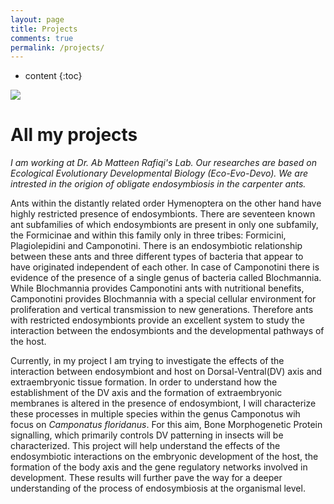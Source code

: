 ```yaml
---
layout: page
title: Projects
comments: true
permalink: /projects/
---
```


* content
{:toc}

![](https://user-images.githubusercontent.com/78427322/117458201-b1cb4580-af52-11eb-9692-d05460470b9e.jpg)


# All my projects

*I am working at Dr. Ab Matteen Rafiqi's Lab. Our researches are based on Ecological Evolutionary Developmental Biology (Eco-Evo-Devo). We are intrested in the origion of obligate endosymbiosis in the carpenter ants.*

Ants within the distantly related order Hymenoptera on the other hand have highly restricted presence of endosymbionts. There are seventeen known ant subfamilies of which endosymbionts are present in only one subfamily, the Formicinae and within this family only in three tribes: Formicini, Plagiolepidini and Camponotini. There is an endosymbiotic relationship between these ants and three different types of bacteria that appear to have originated independent of each other. In case of Camponotini there is evidence of the presence of a single genus of bacteria called Blochmannia. While Blochmannia provides Camponotini ants with nutritional benefits, Camponotini provides Blochmannia with a special cellular environment for proliferation and vertical transmission to new generations. Therefore ants with restricted endosymbionts provide an excellent system to study the interaction between the endosymbionts and the developmental pathways of the host.

Currently, in my project I am trying to investigate the effects of the interaction between endosymbiont and host on Dorsal-Ventral(DV) axis and extraembryonic tissue formation. In order to understand how the establishment of the DV axis and the formation of extraembryonic membranes is altered in the presence of endosymbiont, I will characterize these processes in multiple species within the genus Camponotus wih focus on *Camponatus floridanus*. For this aim, Bone Morphogenetic Protein signalling, which primarily controls DV patterning in insects will be characterized. This project will help understand the effects of the endosymbiotic interactions on the embryonic development of the host, the formation of the body axis and the gene regulatory networks involved in development. These results will further pave the way for a deeper understanding of the process of endosymbiosis at the organismal level.
